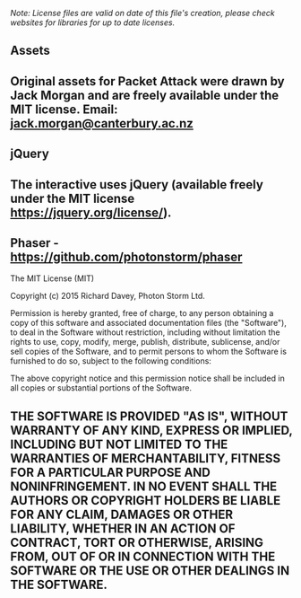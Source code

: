 *Note: License files are valid on date of this file's creation, please check
websites for libraries for up to date licenses.*

Assets
----------------------------------------------------------------------------
Original assets for Packet Attack were drawn by Jack Morgan and are freely
available under the MIT license.
Email: jack.morgan@canterbury.ac.nz
----------------------------------------------------------------------------

jQuery
----------------------------------------------------------------------------
The interactive uses jQuery (available freely under the MIT license
https://jquery.org/license/).
----------------------------------------------------------------------------

Phaser - https://github.com/photonstorm/phaser
----------------------------------------------------------------------------
The MIT License (MIT)

Copyright (c) 2015 Richard Davey, Photon Storm Ltd.

Permission is hereby granted, free of charge, to any person obtaining a copy of
this software and associated documentation files (the "Software"), to deal in
the Software without restriction, including without limitation the rights to
use, copy, modify, merge, publish, distribute, sublicense, and/or sell copies of
the Software, and to permit persons to whom the Software is furnished to do so,
subject to the following conditions:

The above copyright notice and this permission notice shall be included in all
copies or substantial portions of the Software.

THE SOFTWARE IS PROVIDED "AS IS", WITHOUT WARRANTY OF ANY KIND, EXPRESS OR
IMPLIED, INCLUDING BUT NOT LIMITED TO THE WARRANTIES OF MERCHANTABILITY, FITNESS
FOR A PARTICULAR PURPOSE AND NONINFRINGEMENT. IN NO EVENT SHALL THE AUTHORS OR
COPYRIGHT HOLDERS BE LIABLE FOR ANY CLAIM, DAMAGES OR OTHER LIABILITY, WHETHER
IN AN ACTION OF CONTRACT, TORT OR OTHERWISE, ARISING FROM, OUT OF OR IN
CONNECTION WITH THE SOFTWARE OR THE USE OR OTHER DEALINGS IN THE SOFTWARE.
----------------------------------------------------------------------------
